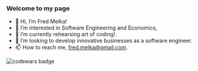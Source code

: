 ### Welcome to my page
- 👋 Hi, I’m Fred Melka!
- 💞️ I’m interested in Software Engineering and Economics,
- 🌱 I’m currently rehearsing art of coding!.
- 👀 I’m looking to develop innovative businesses as a software engineer.
- 📫 How to reach me, fred.melka@gmail.com.

![codewars badge](https://www.codewars.com/users/fredmelka/badges/large)

<!---
fredmelka/fredmelka is a ✨ special ✨ repository because its `README.md` (this file) appears on your GitHub profile.
You can click the Preview link to take a look at your changes.
--->
